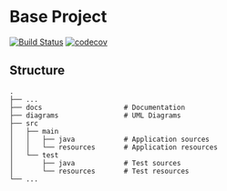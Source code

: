 # Base Project
[![Build Status](https://travis-ci.org/raknza/BaseProject.svg?branch=master)](https://travis-ci.org/raknza/BaseProject)
[![codecov](https://codecov.io/gh/raknza/BaseProject/branch/master/graph/badge.svg)](https://codecov.io/gh/raknza/BaseProject/commit/a4f306ea415b44bd78a2b8df37428afdfe511c9d)

## Structure
```
.
├── ...
├── docs                    # Documentation
├── diagrams                # UML Diagrams
├── src
│   ├── main
│   │   ├── java            # Application sources
│   │   └── resources       # Application resources
│   └── test
│       ├── java            # Test sources
│       └── resources       # Test resources
└── ...
```
